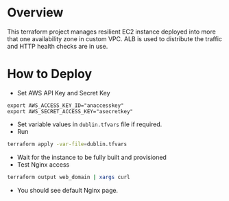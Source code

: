 # Overview

This terraform project manages resilient EC2 instance deployed into
more that one availability zone in custom VPC.
ALB is used to distribute the traffic and HTTP health checks are in use.
# How to Deploy

* Set AWS API Key and Secret Key
```
export AWS_ACCESS_KEY_ID="anaccesskey"
export AWS_SECRET_ACCESS_KEY="asecretkey"
```
* Set variable values in `dublin.tfvars` file if required.
* Run
```bash
terraform apply -var-file=dublin.tfvars
```
* Wait for the instance to be fully built and provisioned
* Test Nginx access
```bash
terraform output web_domain | xargs curl
```
* You should see default Nginx page.
